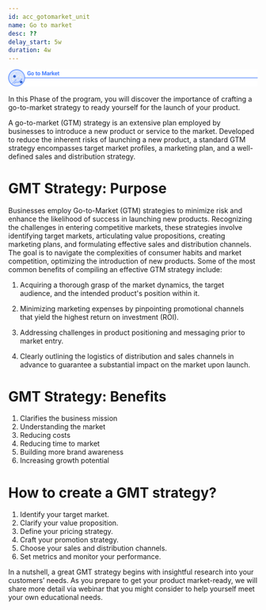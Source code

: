 ```yaml
---
id: acc_gotomarket_unit
name: Go to market
desc: ??
delay_start: 5w
duration: 4w
---
```

![comps](market.svg)

In this Phase of the program, you will discover the importance of crafting a go-to-market strategy to ready yourself for the launch of your product.

A go-to-market (GTM) strategy is an extensive plan employed by businesses to introduce a new product or service to the market. Developed to reduce the inherent risks of launching a new product, a standard GTM strategy encompasses target market profiles, a marketing plan, and a well-defined sales and distribution strategy.

# GMT Strategy: Purpose

Businesses employ Go-to-Market (GTM) strategies to minimize risk and enhance the likelihood of success in launching new products. Recognizing the challenges in entering competitive markets, these strategies involve identifying target markets, articulating value propositions, creating marketing plans, and formulating effective sales and distribution channels. The goal is to navigate the complexities of consumer habits and market competition, optimizing the introduction of new products. Some of the most common benefits of compiling an effective GTM strategy include:

1. Acquiring a thorough grasp of the market dynamics, the target audience, and the intended product's position within it.

2. Minimizing marketing expenses by pinpointing promotional channels that yield the highest return on investment (ROI).

3. Addressing challenges in product positioning and messaging prior to market entry.

4. Clearly outlining the logistics of distribution and sales channels in advance to guarantee a substantial impact on the market upon launch.

# GMT Strategy: Benefits

1. Clarifies the business mission 
2. Understanding the market 
3. Reducing costs 
4. Reducing time to market
5. Building more brand awareness
6. Increasing growth potential 

# How to create a GMT strategy?

1. Identify your target market.
2. Clarify your value proposition.
3. Define your pricing strategy. 
4. Craft your promotion strategy.
5. Choose your sales and distribution channels.
6. Set metrics and monitor your performance.

In a nutshell, a great GMT strategy begins with insightful research into your customers’ needs. As you prepare to get your product market-ready, we will share more detail via webinar that you might consider to help yourself meet your own educational needs.